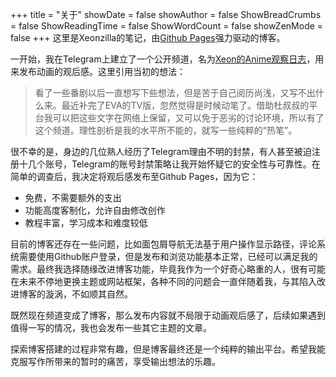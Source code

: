 +++
title = "关于"
showDate = false
showAuthor = false
ShowBreadCrumbs = false
ShowReadingTime = false
ShowWordCount = false
showZenMode = false
+++
这里是Xeonzilla的笔记，由[Github Pages](https://pages.github.com)强力驱动的博客。

一开始，我在Telegram上建立了一个公开频道，名为[Xeon的Anime观察日志](https://t.me/XeonAnimeLog)，用来发布动画的观后感。这里引用当初的想法：
>看了一些番剧以后一直想写下些想法，但是苦于自己阅历尚浅，又写不出什么来。最近补完了EVA的TV版，忽然觉得是时候动笔了。借助杜叔叔的平台我可以把这些文字在网络上保留，又可以免于恶劣的讨论环境，所以有了这个频道。理性剖析是我的水平所不能的，就写一些纯粹的“热笔”。

很不幸的是，身边的几位熟人经历了Telegram理由不明的封禁，有人甚至被迫注册十几个账号，Telegram的账号封禁策略让我开始怀疑它的安全性与可靠性。在简单的调查后，我决定将观后感发布至Github Pages，因为它：
- 免费，不需要额外的支出
- 功能高度客制化，允许自由修改创作
- 教程丰富，学习成本和难度较低

目前的博客还存在一些问题，比如面包屑导航无法基于用户操作显示路径，评论系统需要使用Github账户登录，但是发布和浏览功能基本正常，已经可以满足我的需求。最终我选择随缘改进博客功能，毕竟我作为一个好奇心略重的人，很有可能在未来不停地更换主题或网站框架，各种不同的问题会一直伴随着我，与其陷入改进博客的漩涡，不如顺其自然。

既然现在频道变成了博客，那么发布内容就不局限于动画观后感了，后续如果遇到值得一写的情况，我也会发布一些其它主题的文章。

探索博客搭建的过程非常有趣，但是博客最终还是一个纯粹的输出平台。希望我能克服写作所带来的暂时的痛苦，享受输出想法的乐趣。